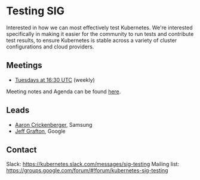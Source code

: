# Testing SIG

Interested in how we can most effectively test Kubernetes. We&#39;re interested specifically in making it easier for the community to run tests and contribute test results, to ensure Kubernetes is stable across a variety of cluster configurations and cloud providers.

## Meetings
- [Tuesdays at 16:30 UTC](https://zoom.us/j/553910341) (weekly)

Meeting notes and Agenda can be found [here](https://docs.google.com/document/d/1z8MQpr_jTwhmjLMUaqQyBk1EYG_Y_3D4y4YdMJ7V1Kk).

## Leads
- [Aaron Crickenberger](https://github.com/spiffxp), Samsung
- [Jeff Grafton](https://github.com/ixdy), Google

## Contact
Slack: https://kubernetes.slack.com/messages/sig-testing
Mailing list: https://groups.google.com/forum/#!forum/kubernetes-sig-testing


